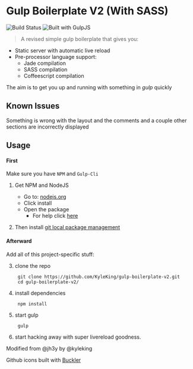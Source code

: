 # Gulp Boilerplate V2 (With SASS)
![Build Status][Build Success!!!] ![Built with GulpJS](http://b.repl.ca/v1/Built_with-GulpJS-orange.png)
> A revised simple gulp boilerplate that gives you:

* Static server with automatic live reload
* Pre-processor language support:
    - Jade compilation
    - SASS compilation
    - Coffeescript compilation

The aim is to get you up and running with something in _gulp_ quickly

## Known Issues
Something is wrong with the layout and the comments and a couple other sections are incorrectly displayed

## Usage
#### First
Make sure you have `NPM` and `Gulp-Cli`

1. Get NPM and NodeJS
    * Go to: [nodejs.org](http://nodejs.org)
    * Click install
    * Open the package
        - For help click [here](http://blog.nodeknockout.com/post/65463770933/how-to-install-node-js-and-npm)

2. Then install [git local package management](http://git-scm.com/downloads)

#### Afterward
Add all of this project-specific stuff:

3. clone the repo

        git clone https://github.com/KyleKing/gulp-boilerplate-v2.git
        cd gulp-boilerplate-v2/

4. install dependencies

        npm install

5. start gulp

        gulp

6. start hacking away with super livereload goodness.

Modified from @jh3y by @kyleking

Github icons built with [Buckler](http://b.repl.ca)

[Build Success!!!]: http://b.repl.ca/v1/Build-Success%21%21%21-brightgreen.png
[Build Passing]: http://b.repl.ca/v1/Build-Passing-lightgrey.png
[Build Failing]: http://b.repl.ca/v1/Build-Failing-red.png

[Questionable]: http://b.repl.ca/v1/Quality-Questionable-lightgrey.png

[Out of Date]: http://b.repl.ca/v1/devDependencies-Out_of%20Date-red.png

[On]: http://b.repl.ca/v1/Move-On-red.png
